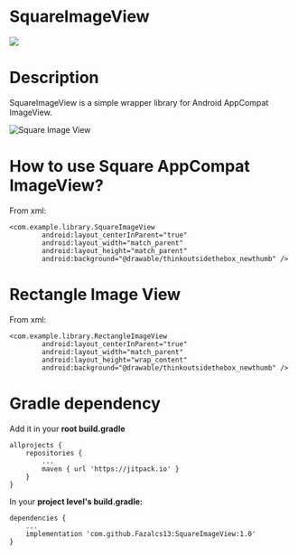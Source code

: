 # SquareImageView
[![](https://jitpack.io/v/Fazalcs13/SquareImageView.svg)](https://jitpack.io/#Fazalcs13/SquareImageView)

# Description
SquareImageView is a simple wrapper library for Android AppCompat ImageView.

![Square Image View](https://scontent.fkhi2-1.fna.fbcdn.net/v/t1.15752-9/46821428_317032732470367_5979977455501312000_n.png?_nc_cat=107&_nc_ht=scontent.fkhi2-1.fna&oh=5fc850f0148f5e2ea25bf88bcd6df961&oe=5C6DA560)

# How to use Square AppCompat ImageView?

From xml:

```
<com.example.library.SquareImageView
        android:layout_centerInParent="true"
        android:layout_width="match_parent"
        android:layout_height="match_parent"
        android:background="@drawable/thinkoutsidethebox_newthumb" />
```

# Rectangle Image View

From xml:

```
<com.example.library.RectangleImageView
        android:layout_centerInParent="true"
        android:layout_width="match_parent"
        android:layout_height="wrap_content"
        android:background="@drawable/thinkoutsidethebox_newthumb" />
```

# Gradle dependency

Add it in your **root build.gradle**

```
allprojects {
	repositories {
		...
		maven { url 'https://jitpack.io' }
	}
}
```

In your **project level's build.gradle:**

```
dependencies {
    ...
    implementation 'com.github.Fazalcs13:SquareImageView:1.0'
}
```



